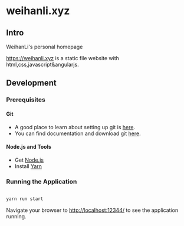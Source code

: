 # weihanli.xyz

## Intro

WeihanLi's personal homepage

<https://weihanli.xyz> is a static file website with html,css,javascript&angularjs.

## Development

### Prerequisites

#### Git

- A good place to learn about setting up git is [here](https://help.github.com/articles/set-up-git).
- You can find documentation and download git [here](https://git-scm.com/).

#### Node.js and Tools

- Get [Node.js](https://nodejs.org/)
- Install [Yarn](https://yarnpkg.com/en/docs/install)

### Running the Application

``` bash

yarn run start

```

Navigate your browser to <http://localhost:12344/> to see the application running.